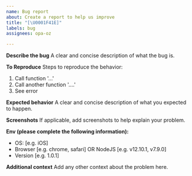 ```yaml
---
name: Bug report
about: Create a report to help us improve
title: "[\U0001F41E]"
labels: bug
assignees: opa-oz

---
```


**Describe the bug**
A clear and concise description of what the bug is.

**To Reproduce**
Steps to reproduce the behavior:
1. Call function '...'
2. Call another function '....'
3. See error

**Expected behavior**
A clear and concise description of what you expected to happen.

**Screenshots**
If applicable, add screenshots to help explain your problem.

**Env (please complete the following information):**
 - OS: [e.g. iOS]
 - Browser [e.g. chrome, safari] OR NodeJS [e.g. v12.10.1, v7.9.0]
 - Version [e.g. 1.0.1]

**Additional context**
Add any other context about the problem here.
